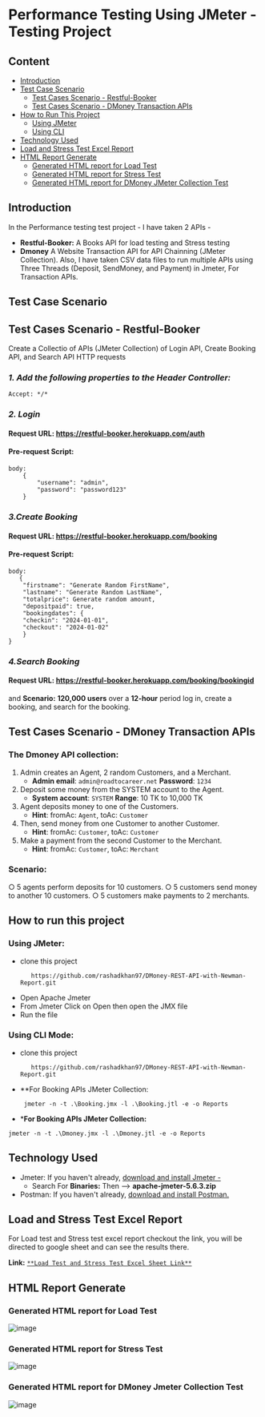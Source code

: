 # **Performance Testing Using JMeter -  Testing Project**

## **Content**
- [Introduction](#introduction)
- [Test Case Scenario](#Test-case-scenario)
    - [Test Cases Scenario - Restful-Booker](#test-cases-scenario---restful-booker)
    - [Test Cases Scenario - DMoney Transaction APIs](#test-cases-scenario---dmoney-transaction-apis)
- [How to Run This Project](#how-to-run-this-project)
    - [Using JMeter](#using-jmeter)
    - [Using CLI](#using-jmeter)
- [Technology Used](#Technology-used)
- [Load and Stress Test Excel Report](#load-and-stress-test-excel-report)
- [HTML Report Generate](#html-report-generate)
    - [Generated HTML report for Load Test](#generated-html-report-for-load-test)
    - [Generated HTML report for Stress Test](#generated-html-report-for-stress-test)
    - [Generated HTML report for DMoney JMeter Collection Test](#generated-html-report-for-dmoney-jmeter-collection-test)


## **Introduction**
In the Performance testing test project - I have taken 2 APIs - 
- **Restful-Booker:** A Books API for load testing and Stress testing
- **Dmoney** A Website Transaction API for API Chainning (JMeter Collection).
Also, I have taken CSV data files to run multiple APIs using Three Threads (Deposit, SendMoney, and Payment) in Jmeter, For Transaction APIs.


## **Test Case Scenario**
## **Test Cases Scenario - Restful-Booker**
Create a Collectio of APIs (JMeter Collection) of Login API, Create Booking API, and Search API HTTP requests
### _**1. Add the following properties to the Header Controller:**_ 
```console  
Accept: */*
```

### _**2. Login**_

#### Request URL: **https://restful-booker.herokuapp.com/auth**
#### Pre-request Script:
```console
body:
    {
        "username": "admin",
        "password": "password123"
    }
```

### _**3.Create Booking**_

#### Request URL: **https://restful-booker.herokuapp.com/booking**
#### Pre-request Script:
```console
body:
   {
    "firstname": "Generate Random FirstName",
    "lastname": "Generate Random LastName",
    "totalprice": Generate random amount,
    "depositpaid": true,
    "bookingdates": {
    "checkin": "2024-01-01",
    "checkout": "2024-01-02"
    }
}
```

### _**4.Search Booking**_

#### Request URL: **https://restful-booker.herokuapp.com/booking/bookingid**

and **Scenario:** **120,000 users** over a **12-hour** period log in, create a booking, and search for the booking. 


## **Test Cases Scenario - DMoney Transaction APIs**

### The Dmoney API collection: 
1. Admin creates an Agent, 2 random Customers, and a Merchant.  
   - **Admin email**: `admin@roadtocareer.net`  **Password**: `1234`
2. Deposit some money from the SYSTEM account to the Agent.  
   - **System account**: `SYSTEM`  **Range**: 10 TK to 10,000 TK
3. Agent deposits money to one of the Customers.
   - **Hint**: fromAc: `Agent`, toAc: `Customer`     
4. Then, send money from one Customer to another Customer.
   - **Hint**: fromAc: `Customer`, toAc: `Customer`  
5. Make a payment from the second Customer to the Merchant.
   - **Hint**: fromAc: `Customer`, toAc: `Merchant`

### **Scenario**: 
○ 5 agents perform deposits for 10 customers.
○ 5 customers send money to another 10 customers.
○ 5 customers make payments to 2 merchants.


## How to run this project
### Using JMeter:
- clone this project
   ```console
      https://github.com/rashadkhan97/DMoney-REST-API-with-Newman-Report.git
    ``` 
- Open Apache Jmeter 
- From Jmeter Click on Open then open the JMX file
- Run the file

### Using CLI Mode:
- clone this project
   ```console
      https://github.com/rashadkhan97/DMoney-REST-API-with-Newman-Report.git
    ``` 
- **For Booking APIs JMeter Collection:
  ```console
   jmeter -n -t .\Booking.jmx -l .\Booking.jtl -e -o Reports
  ```

 - ***For Booking APIs JMeter Collection:**
 ```console
jmeter -n -t .\Dmoney.jmx -l .\Dmoney.jtl -e -o Reports
 ```

## Technology Used
- Jmeter: If you haven't already, [download and install Jmeter - ](https://jmeter.apache.org/download_jmeter.cgi)
    - Search For **Binaries:** Then --> **apache-jmeter-5.6.3.zip**
- Postman: If you haven't already, [download and install Postman.](https://www.postman.com/downloads/)

## **Load and Stress Test Excel Report**
For Load test and Stress test excel report checkout the link, you will be directed to google sheet and can see the results there. <br>
 
**Link:** [```**Load Test and Stress Test Excel Sheet Link**```](https://docs.google.com/spreadsheets/d/1WT4x_Ic_THJJa1oSaya3zCBSGHEHDrny/edit?usp=sharing&ouid=113748567292900710037&rtpof=true&sd=true)
 



## **HTML Report Generate**
### Generated HTML report for Load Test
![image](https://github.com/user-attachments/assets/83f5c67b-4cfc-40d5-88f1-5806d71a5d0b)

### Generated HTML report for Stress Test
![image](https://github.com/user-attachments/assets/c2a569b1-63bf-435f-97cf-d2a8e94a76fc)


### Generated HTML report for DMoney Jmeter Collection Test
![image](https://github.com/user-attachments/assets/9bc9e72a-d853-49fd-8fec-db3d5fe11ecf)
